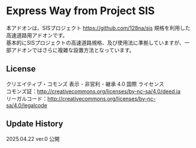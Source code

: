 # Express Way from Project SIS
本アドオンは、SISプロジェクト https://github.com/128na/sis 規格を利用した高速道路用アドオンです。  
基本的にSISプロジェクトの高速道路規格、及び使用法に準拠していますが、一部アドオンではさらに複雑な設置方法となっています。

## License
クリエイティブ・コモンズ 表示 - 非営利 - 継承 4.0 国際 ライセンス  
コモンズ証：http://creativecommons.org/licenses/by-nc-sa/4.0/deed.ja  
リーガルコード：http://creativecommons.org/licenses/by-nc-sa/4.0/legalcode

## Update History
2025.04.22 ver.0 公開
